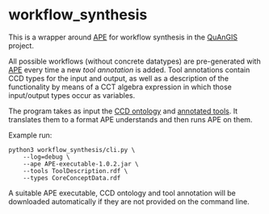 workflow_synthesis
===============================================================================

This is a wrapper around [APE](https://github.com/sanctuuary/APE) for workflow 
synthesis in the [QuAnGIS](https://questionbasedanalysis.com) project. 

All possible workflows (without concrete datatypes) are pre-generated with 
[APE](https://github.com/sanctuuary/APE) every time a new *tool annotation* is 
added. Tool annotations contain CCD types for the input and output, as well as 
a description of the functionality by means of a CCT algebra expression in 
which those input/output types occur as variables.

The program takes as input the [CCD 
ontology](https://github.com/simonscheider/QuAnGIS/tree/master/Ontology/CoreConceptData.ttl) 
and [annotated 
tools](https://github.com/simonscheider/QuAnGIS/tree/master/ToolRepository/ToolDescription.ttl). 
It translates them to a format APE understands and then runs APE on them.

Example run:

    python3 workflow_synthesis/cli.py \
        --log=debug \
        --ape APE-executable-1.0.2.jar \
        --tools ToolDescription.rdf \
        --types CoreConceptData.rdf

A suitable APE executable, CCD ontology and tool annotation will be downloaded 
automatically if they are not provided on the command line.
